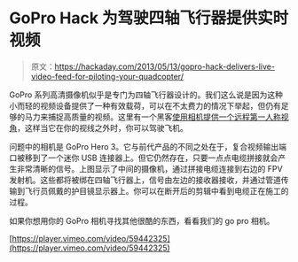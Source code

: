 # GoPro Hack 为驾驶四轴飞行器提供实时视频

> 原文：<https://hackaday.com/2013/05/13/gopro-hack-delivers-live-video-feed-for-piloting-your-quadcopter/>

GoPro 系列高清摄像机似乎是专门为四轴飞行器设计的。我们这么说是因为这种小而轻的视频设备提供了一种有效载荷，可以在不太费力的情况下举起，但仍有足够的马力来捕捉高质量的视频。这里有一个黑客[使用相机提供一个远程第一人称视角](http://vimeo.com/59442325)，这样当它在你的视线之外时，你可以驾驶飞机。

问题中的相机是 GoPro Hero 3。它与前代产品的不同之处在于，复合视频输出端口被移到了一个迷你 USB 连接器上。但它仍然存在，只要一点点电缆拼接就会产生非常清晰的信号。上图显示了中间的摄像机，通过拼接电缆连接到右边的 FPV 发射机。这些都将被绑在四轴飞行器上，信号由左边的接收器接收，并通过管道传输到飞行员佩戴的护目镜显示器上。你可以在断开后的剪辑中看到电缆正在施工的过程。

如果你想用你的 GoPro 相机寻找其他很酷的东西，看看我们的 go pro 相机。

[https://player.vimeo.com/video/59442325](https://player.vimeo.com/video/59442325)